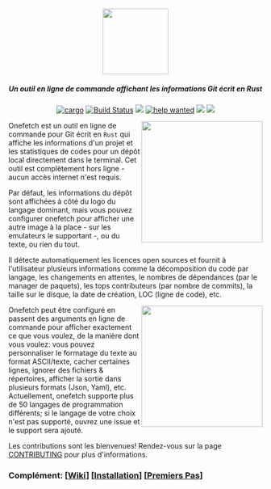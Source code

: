 <h3 align="center"><img src="../assets/onefetch.svg" height="130px"></h3>

<h5 align="center">Un outil en ligne de commande affichant les informations Git écrit en Rust</h5>

<p align="center">
	<a href="https://crates.io/crates/onefetch"><img src="https://img.shields.io/crates/v/onefetch.svg" alt="cargo"></a>
	<a href="https://github.com/o2sh/onefetch/actions"><img src="https://github.com/o2sh/onefetch/workflows/CI/badge.svg" alt="Build Status"></a>
  <a href="https://github.com/o2sh/onefetch/wiki/language-Support"><img src="../assets/language-badge.svg"></a>
	<a href="https://github.com/o2sh/onefetch/issues?q=is%3Aissue+is%3Aopen+label%3A%22help+wanted%22"><img src="https://img.shields.io/github/issues/o2sh/onefetch/help%20wanted?color=green" alt="help wanted"></a>
	<a href="../LICENSE.md"><img src="https://img.shields.io/badge/license-MIT-blue.svg"></a>
	<img src="../assets/msrv-badge.svg">
</p>

<img src="../assets/screenshot-1.png" align="right" height="240px">

Onefetch est un outil en ligne de commande pour Git écrit en `Rust` qui affiche les informations d'un projet et les statistiques de codes pour un dépôt local directement dans le terminal. Cet outil est complètement hors ligne - aucun accès internet n'est requis.

Par défaut, les informations du dépôt sont affichées à côté du logo du langage dominant, mais vous pouvez configurer onefetch pour afficher une autre image à la place - sur les emulateurs le supportant -, ou du texte, ou rien du tout.

Il détecte automatiquement les licences open sources et fournit à l'utilisateur plusieurs informations comme la décomposition du code par langage, les changements en attentes, le nombres de dépendances (par le manager de paquets), les tops contributeurs (par nombre de commits), la taille sur le disque, la date de création, LOC (ligne de code), etc.

<img src="../assets/screenshot-2.png" align="right" height="240px">

Onefetch peut être configuré en passent des arguments en ligne de commande pour afficher exactement ce que vous voulez, de la manière dont vous voulez: vous pouvez personnaliser le formatage du texte au format ASCII/texte, cacher certaines lignes, ignorer des fichiers & répertoires, afficher la sortie dans plusieurs formats (Json, Yaml), etc.
Actuellement, onefetch supporte plus de 50 langages de programmation différents; si le langage de votre choix n'est pas supporté, ouvrez une issue et le support sera ajouté.

Les contributions sont les bienvenues! Rendez-vous sur la page [CONTRIBUTING](../CONTRIBUTING.md) pour plus d'informations.

### Complément: \[[Wiki](https://github.com/o2sh/onefetch/wiki)\] \[[Installation](https://github.com/o2sh/onefetch/wiki/Installation)\] \[[Premiers Pas](https://github.com/o2sh/onefetch/wiki/getting-started)\]
